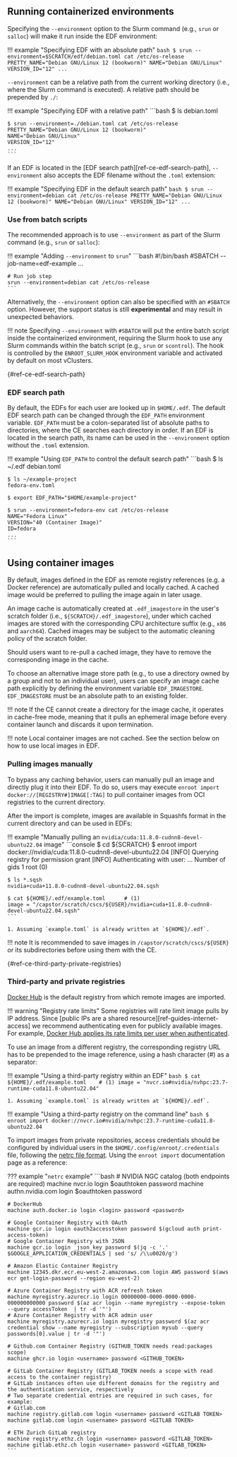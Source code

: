## Running containerized environments

Specifying the `--environment` option to the Slurm command (e.g., `srun` or `salloc`) will make it run inside the EDF environment: 

!!! example "Specifying EDF with an absolute path"
    ```bash
    $ srun --environment=$SCRATCH/edf/debian.toml cat /etc/os-release
    PRETTY_NAME="Debian GNU/Linux 12 (bookworm)"
    NAME="Debian GNU/Linux"
    VERSION_ID="12"
    ...
    ```

`--environment` can be a relative path from the current working directory (i.e., where the Slurm command is executed). 
A relative path should be prepended by `./`:

!!! example "Specifying EDF with a relative path"
    ```bash
    $ ls
    debian.toml

    $ srun --environment=./debian.toml cat /etc/os-release
    PRETTY_NAME="Debian GNU/Linux 12 (bookworm)"
    NAME="Debian GNU/Linux"
    VERSION_ID="12"
    ...
    ```

If an EDF is located in the [EDF search path][ref-ce-edf-search-path], `--environment` also accepts the EDF filename without the `.toml` extension:

!!! example "Specifying EDF in the default search path"
    ```bash
    $ srun --environment=debian cat /etc/os-release
    PRETTY_NAME="Debian GNU/Linux 12 (bookworm)"
    NAME="Debian GNU/Linux"
    VERSION_ID="12"
    ...
    ```

### Use from batch scripts

The recommended approach is to use `--environment` as part of the Slurm command (e.g., `srun` or `salloc`):

!!! example "Adding `--environment` to `srun`"
    ```bash
    #!/bin/bash
    #SBATCH --job-name=edf-example
    ...

    # Run job step
    srun --environment=debian cat /etc/os-release
    ```

Alternatively, the `--environment` option can also be specified with an `#SBATCH` option.
However, the support status is still **experimental** and may result in unexpected behaviors.

!!! note
    Specifying `--environment` with `#SBATCH` will put the entire batch script inside the containerized environment, requiring the Slurm hook to use any Slurm commands within the batch script (e.g., `srun` or `scontrol`). 
    The hook is controlled by the `ENROOT_SLURM_HOOK` environment variable and activated by default on most vClusters.

[](){#ref-ce-edf-search-path}
### EDF search path

By default, the EDFs for each user are looked up in `$HOME/.edf`.
The default EDF search path can be changed through the `EDF_PATH` environment variable.
`EDF_PATH` must be a colon-separated list of absolute paths to directories, where the CE searches each directory in order.
If an EDF is located in the search path, its name can be used in the `--environment` option without the `.toml` extension.

!!! example "Using `EDF_PATH` to control the default search path"
    ```bash
    $ ls ~/.edf
    debian.toml

    $ ls ~/example-project
    fedora-env.toml

    $ export EDF_PATH="$HOME/example-project"

    $ srun --environment=fedora-env cat /etc/os-release
    NAME="Fedora Linux"
    VERSION="40 (Container Image)"
    ID=fedora
    ...
    ```

## Using container images 

By default, images defined in the EDF as remote registry references (e.g. a Docker reference) are automatically pulled and locally cached.
A cached image would be preferred to pulling the image again in later usage.

An image cache is automatically created at `.edf_imagestore` in the user's scratch folder (i.e., `${SCRATCH}/.edf_imagestore`), under which cached images are stored with the corresponding CPU architecture suffix (e.g., `x86` and `aarch64`).
Cached images may be subject to the automatic cleaning policy of the scratch folder.
 
Should users want to re-pull a cached image, they have to remove the corresponding image in the cache.

To choose an alternative image store path (e.g., to use a directory owned by a group and not to an individual user), users can specify an image cache path explicitly by defining the environment variable `EDF_IMAGESTORE`.
 `EDF_IMAGESTORE` must be an absolute path to an existing folder.

!!! note
    If the CE cannot create a directory for the image cache, it operates in cache-free mode, meaning that it pulls an ephemeral image before every container launch and discards it upon termination.

!!! note
    Local container images are not cached. See the section below on how to use local images in EDF.

### Pulling images manually

To bypass any caching behavior, users can manually pull an image and directly plug it into their EDF.
To do so, users may execute `enroot import docker://[REGISTRY#]IMAGE[:TAG]` to pull container images from OCI registries to the current directory.

After the import is complete, images are available in Squashfs format in the current directory and can be used in EDFs:

!!! example "Manually pulling an `nvidia/cuda:11.8.0-cudnn8-devel-ubuntu22.04` image"
    ```console
    $ cd ${SCRATCH}
    $ enroot import docker://nvidia/cuda:11.8.0-cudnn8-devel-ubuntu22.04
    [INFO] Querying registry for permission grant
    [INFO] Authenticating with user: <anonymous>
    ...
    Number of gids 1
        root (0)

    $ ls *.sqsh
    nvidia+cuda+11.8.0-cudnn8-devel-ubuntu22.04.sqsh

    $ cat ${HOME}/.edf/example.toml      # (1)
    image = "/capstor/scratch/cscs/${USER}/nvidia+cuda+11.8.0-cudnn8-devel-ubuntu22.04.sqsh"
    ```

    1. Assuming `example.toml` is already written at `${HOME}/.edf`. 

!!! note
    It is recommended to save images in `/capstor/scratch/cscs/${USER}` or its subdirectories before using them with the CE.

[](){#ref-ce-third-party-private-registries}
### Third-party and private registries

[Docker Hub](https://hub.docker.com/) is the default registry from which remote images are imported.

!!! warning "Registry rate limits"
    Some registries will rate limit image pulls by IP address.
    Since [public IPs are a shared resource][ref-guides-internet-access] we recommend authenticating even for publicly available images.
    For example, [Docker Hub applies its rate limits per user when authenticated](https://docs.docker.com/docker-hub/usage/).

To use an image from a different registry, the corresponding registry URL has to be prepended to the image reference, using a hash character (#) as a separator:

!!! example "Using a third-party registry within an EDF"
    ```bash
    $ cat ${HOME}/.edf/example.toml    # (1)
    image = "nvcr.io#nvidia/nvhpc:23.7-runtime-cuda11.8-ubuntu22.04"
    ```
    
    1. Assuming `example.toml` is already written at `${HOME}/.edf`. 

!!! example "Using a third-party registry on the command line"
    ```bash
    $ enroot import docker://nvcr.io#nvidia/nvhpc:23.7-runtime-cuda11.8-ubuntu22.04
    ```

To import images from private repositories, access credentials should be configured by individual users in the `$HOME/.config/enroot/.credentials` file, following the [netrc file format](https://everything.curl.dev/usingcurl/netrc).
Using the `enroot import` documentation page as a reference:

??? example "`netrc` example"
    ```bash
    # NVIDIA NGC catalog (both endpoints are required)
    machine nvcr.io login $oauthtoken password <token>
    machine authn.nvidia.com login $oauthtoken password <token>

    # DockerHub
    machine auth.docker.io login <login> password <password>

    # Google Container Registry with OAuth
    machine gcr.io login oauth2accesstoken password $(gcloud auth print-access-token)
    # Google Container Registry with JSON
    machine gcr.io login _json_key password $(jq -c '.' $GOOGLE_APPLICATION_CREDENTIALS | sed 's/ /\\u0020/g')

    # Amazon Elastic Container Registry
    machine 12345.dkr.ecr.eu-west-2.amazonaws.com login AWS password $(aws ecr get-login-password --region eu-west-2)

    # Azure Container Registry with ACR refresh token
    machine myregistry.azurecr.io login 00000000-0000-0000-0000-000000000000 password $(az acr login --name myregistry --expose-token --query accessToken  | tr -d '"')
    # Azure Container Registry with ACR admin user
    machine myregistry.azurecr.io login myregistry password $(az acr credential show --name myregistry --subscription mysub --query passwords[0].value | tr -d '"')

    # Github.com Container Registry (GITHUB_TOKEN needs read:packages scope)
    machine ghcr.io login <username> password <GITHUB_TOKEN>

    # GitLab Container Registry (GITLAB_TOKEN needs a scope with read access to the container registry)
    # GitLab instances often use different domains for the registry and the authentication service, respectively
    # Two separate credential entries are required in such cases, for example:
    # Gitlab.com
    machine registry.gitlab.com login <username> password <GITLAB TOKEN>
    machine gitlab.com login <username> password <GITLAB TOKEN>

    # ETH Zurich GitLab registry
    machine registry.ethz.ch login <username> password <GITLAB_TOKEN>
    machine gitlab.ethz.ch login <username> password <GITLAB_TOKEN>  
    ```
